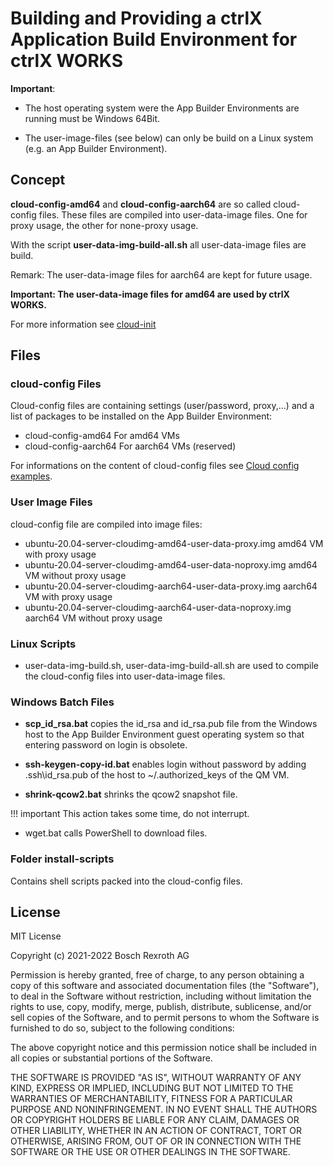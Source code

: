 # Building and Providing a ctrlX Application Build Environment for ctrlX WORKS

__Important__: 

* The host operating system were the App Builder Environments are running must be Windows 64Bit.

* The user-image-files (see below) can only be build on a Linux system (e.g. an App Builder Environment).

## Concept

__cloud-config-amd64__ and __cloud-config-aarch64__ are so called cloud-config files. These files are compiled into user-data-image files. One for proxy usage, the other for none-proxy usage.

With the script __user-data-img-build-all.sh__ all user-data-image files are build.

Remark: The user-data-image files for aarch64 are kept for future usage.

__Important: The user-data-image files for amd64 are used by ctrlX WORKS.__

For more information see [cloud-init](https://cloud-init.io/)

## Files

### cloud-config Files

Cloud-config files are containing settings (user/password, proxy,...) and a list of packages to be installed on the App Builder Environment:

* cloud-config-amd64    For amd64 VMs
* cloud-config-aarch64  For aarch64 VMs (reserved)

For informations on the content of cloud-config files see [Cloud config examples](https://cloudinit.readthedocs.io/en/latest/topics/examples.html).

### User Image Files

cloud-config file are compiled into image files:

* ubuntu-20.04-server-cloudimg-amd64-user-data-proxy.img    amd64 VM with proxy usage
* ubuntu-20.04-server-cloudimg-amd64-user-data-noproxy.img  amd64 VM without proxy usage
* ubuntu-20.04-server-cloudimg-aarch64-user-data-proxy.img    aarch64 VM with proxy usage
* ubuntu-20.04-server-cloudimg-aarch64-user-data-noproxy.img  aarch64 VM without proxy usage

### Linux Scripts

* user-data-img-build.sh, user-data-img-build-all.sh are used to compile the cloud-config files into user-data-image files.

### Windows Batch Files

* __scp_id_rsa.bat__ copies the id_rsa and id_rsa.pub file from the Windows host to the App Builder Environment guest operating system so that entering password on login is obsolete.

* __ssh-keygen-copy-id.bat__ enables login without password by adding .ssh\id_rsa.pub of the host to ~/.authorized_keys of the QM VM.

* __shrink-qcow2.bat__ shrinks the qcow2 snapshot file.

!!! important
    This action takes some time, do not interrupt.

* wget.bat calls PowerShell to download files.

### Folder install-scripts

Contains shell scripts packed into the cloud-config files.

## License

MIT License

Copyright (c) 2021-2022 Bosch Rexroth AG

Permission is hereby granted, free of charge, to any person obtaining a copy
of this software and associated documentation files (the "Software"), to deal
in the Software without restriction, including without limitation the rights
to use, copy, modify, merge, publish, distribute, sublicense, and/or sell
copies of the Software, and to permit persons to whom the Software is
furnished to do so, subject to the following conditions:

The above copyright notice and this permission notice shall be included in all
copies or substantial portions of the Software.

THE SOFTWARE IS PROVIDED "AS IS", WITHOUT WARRANTY OF ANY KIND, EXPRESS OR
IMPLIED, INCLUDING BUT NOT LIMITED TO THE WARRANTIES OF MERCHANTABILITY,
FITNESS FOR A PARTICULAR PURPOSE AND NONINFRINGEMENT. IN NO EVENT SHALL THE
AUTHORS OR COPYRIGHT HOLDERS BE LIABLE FOR ANY CLAIM, DAMAGES OR OTHER
LIABILITY, WHETHER IN AN ACTION OF CONTRACT, TORT OR OTHERWISE, ARISING FROM,
OUT OF OR IN CONNECTION WITH THE SOFTWARE OR THE USE OR OTHER DEALINGS IN THE
SOFTWARE.
